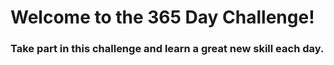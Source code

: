 # Welcome to the 365 Day Challenge! 
### Take part in this challenge and learn a great new skill each day.
